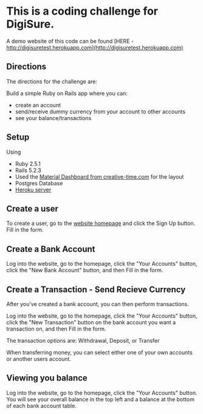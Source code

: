 # This is a coding challenge for DigiSure.

A demo website of this code can be found [HERE - http://digisuretest.herokuapp.com](http://digisuretest.herokuapp.com)

## Directions

The directions for the challenge are: 

Build a simple Ruby on Rails app where you can:

* create an account
* send/receive dummy currency from your account to other accounts
* see your balance/transactions

## Setup

Using 

* Ruby 2.5.1
* Rails 5.2.3
* Used the [Material Dashboard from creative-time.com](https://www.creative-tim.com/product/material-dashboard) for the layout
* Postgres Database
* [Heroku server](http://digisuretest.herokuapp.com)

## Create a user

To create a user, go to the [website homepage](http://digisuretest.herokuapp.com) and click the Sign Up button. Fill in the form.

## Create a Bank Account

Log into the website, go to the homepage, click the "Your Accounts" button, click the "New Bank Account" button, and then Fill in the form.

## Create a Transaction - Send Recieve Currency

After you've created a bank account, you can then perform transactions.

Log into the website, go to the homepage, click the "Your Accounts" button, click the "New Transaction" button on the bank account you want a transaction on, and then Fill in the form.

The transaction options are: Withdrawal, Deposit, or Transfer

When transferring money, you can select either one of your own accounts or another users account.

## Viewing you balance

Log into the website, go to the homepage, click the "Your Accounts" button. You will see your overall balance in the top left and a balance at the bottom of each bank account table.





